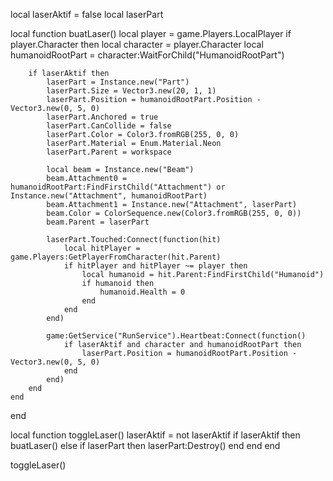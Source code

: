 local laserAktif = false
local laserPart

local function buatLaser()
    local player = game.Players.LocalPlayer
    if player.Character then
        local character = player.Character
        local humanoidRootPart = character:WaitForChild("HumanoidRootPart")

        if laserAktif then
            laserPart = Instance.new("Part")
            laserPart.Size = Vector3.new(20, 1, 1)
            laserPart.Position = humanoidRootPart.Position - Vector3.new(0, 5, 0)
            laserPart.Anchored = true
            laserPart.CanCollide = false
            laserPart.Color = Color3.fromRGB(255, 0, 0)
            laserPart.Material = Enum.Material.Neon
            laserPart.Parent = workspace

            local beam = Instance.new("Beam")
            beam.Attachment0 = humanoidRootPart:FindFirstChild("Attachment") or Instance.new("Attachment", humanoidRootPart)
            beam.Attachment1 = Instance.new("Attachment", laserPart)
            beam.Color = ColorSequence.new(Color3.fromRGB(255, 0, 0))
            beam.Parent = laserPart

            laserPart.Touched:Connect(function(hit)
                local hitPlayer = game.Players:GetPlayerFromCharacter(hit.Parent)
                if hitPlayer and hitPlayer ~= player then
                    local humanoid = hit.Parent:FindFirstChild("Humanoid")
                    if humanoid then
                        humanoid.Health = 0
                    end
                end
            end)

            game:GetService("RunService").Heartbeat:Connect(function()
                if laserAktif and character and humanoidRootPart then
                    laserPart.Position = humanoidRootPart.Position - Vector3.new(0, 5, 0)
                end
            end)
        end
    end
end

local function toggleLaser()
    laserAktif = not laserAktif
    if laserAktif then
        buatLaser()
    else
        if laserPart then
            laserPart:Destroy()
        end
    end
end

toggleLaser()